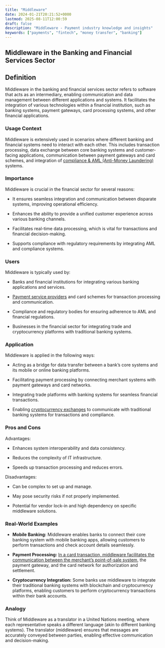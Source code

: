 ```yaml
---
title: "Middleware"
date: 2024-01-21T20:21:52+0000
lastmod: 2025-08-11T12:00:59
draft: false
description: "Middleware - Payment industry knowledge and insights"
keywords: ["payments", "fintech", "money transfer", "banking"]
---
```


## Middleware in the Banking and Financial Services Sector

## Definition

Middleware in the banking and financial services sector refers to software that acts as an intermediary, enabling communication and data management between different applications and systems. It facilitates the integration of various technologies within a financial institution, such as banking systems, payment gateways, card processing systems, and other financial applications.

### Usage Context

Middleware is extensively used in scenarios where different banking and financial systems need to interact with each other. This includes transaction processing, data exchange between core banking systems and customer-facing applications, communication between payment gateways and card schemes, and integration of [compliance & AML (Anti-Money Laundering)](https://faisalkhanllc.xyz/resources/payments-wiki/a/aml-compliance/) systems.

### Importance

Middleware is crucial in the financial sector for several reasons:

- It ensures seamless integration and communication between disparate systems, improving operational efficiency.

- Enhances the ability to provide a unified customer experience across various banking channels.

- Facilitates real-time data processing, which is vital for transactions and financial decision-making.

- Supports compliance with regulatory requirements by integrating AML and compliance systems.

### Users

Middleware is typically used by:

- Banks and financial institutions for integrating various banking applications and services.

- [Payment service providers](https://faisalkhanllc.xyz/resources/payments-wiki/p/payment-service-provider-psp/) and card schemes for transaction processing and communication.

- Compliance and regulatory bodies for ensuring adherence to AML and financial regulations.

- Businesses in the financial sector for integrating trade and cryptocurrency platforms with traditional banking systems.

### Application

Middleware is applied in the following ways:

- Acting as a bridge for data transfer between a bank’s core systems and its mobile or online banking platforms.

- Facilitating payment processing by connecting merchant systems with payment gateways and card networks.

- Integrating trade platforms with banking systems for seamless financial transactions.

- Enabling [cryptocurrency exchanges](https://faisalkhanllc.xyz/resources/payments-wiki/c/cryptocurrency-exchanges/) to communicate with traditional banking systems for transactions and compliance.

### Pros and Cons

Advantages:

- Enhances system interoperability and data consistency.

- Reduces the complexity of IT infrastructure.

- Speeds up transaction processing and reduces errors.

Disadvantages:

- Can be complex to set up and manage.

- May pose security risks if not properly implemented.

- Potential for vendor lock-in and high dependency on specific middleware solutions.

### Real-World Examples

- **Mobile Banking:** Middleware enables banks to connect their core banking system with mobile banking apps, allowing customers to perform transactions and check account details seamlessly.

- **Payment Processing:** [In a card transaction, middleware facilitates the communication between the merchant’s point-of-sale system](https://faisalkhanllc.xyz/resources/payments-wiki/p/payment-processor/), the payment gateway, and the card network for authorization and settlement.

- **Cryptocurrency Integration:** Some banks use middleware to integrate their traditional banking systems with blockchain and cryptocurrency platforms, enabling customers to perform cryptocurrency transactions within their bank accounts.

### Analogy

Think of Middleware as a translator in a United Nations meeting, where each representative speaks a different language (akin to different banking systems). The translator (middleware) ensures that messages are accurately conveyed between parties, enabling effective communication and decision-making.